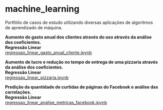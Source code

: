 # machine_learning
Portfólio de casos de estudo utilizando diversas aplicações de algoritmos de aprendizado de máquina.

**Aumento do gasto anual dos clientes através do uso através da análise dos coeficientes.**<br/>
**Regressão Linear**<br/>
[regressao_linear_gasto_anual_cliente.ipynb](regressao_linear_gasto_anual_cliente.ipynb)

**Aumento de lucro e redução no tempo de entrega de uma pizzaria através da análise dos coeficientes.**<br/>
**Regressão Linear**<br/>
[regressao_linear_pizzaria.ipynb](regressao_linear_pizzaria.ipynb)

**Predição da quantidade de curtidas de páginas do Facebook e análise das correlações.**<br/>
**Regressão Linear**<br/>
[regressao_linear_analise_metricas_facebook.ipynb](regressao_linear_analise_metricas_facebook.ipynb)